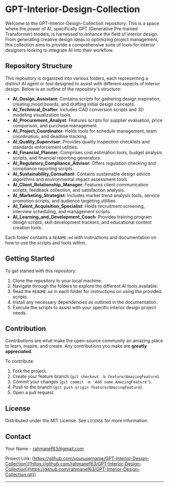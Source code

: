 # GPT-Interior-Design-Collection

Welcome to the GPT-Interior-Design-Collection repository. This is a space where the power of AI, specifically GPT (Generative Pre-trained Transformer) models, is harnessed to enhance the field of interior design. From generating creative design ideas to optimizing project management, this collection aims to provide a comprehensive suite of tools for interior designers looking to integrate AI into their workflow.

## Repository Structure

This repository is organized into various folders, each representing a distinct AI agent or tool designed to assist with different aspects of interior design. Below is an outline of the repository's structure:

- **AI_Design_Assistant**: Contains scripts for gathering design inspiration, creating mood boards, and drafting initial design concepts.
- **AI_Technical_Drafter**: Includes CAD conversion scripts and 3D modeling visualization tools.
- **AI_Procurement_Analyst**: Features scripts for supplier evaluation, price comparison, and purchase management.
- **AI_Project_Coordinator**: Holds tools for schedule management, team coordination, and deadline tracking.
- **AI_Quality_Supervisor**: Provides quality inspection checklists and standards enforcement utilities.
- **AI_Financial_Planner**: Comprises cost estimation tools, budget analysis scripts, and financial reporting generators.
- **AI_Regulatory_Compliance_Advisor**: Offers regulation checking and compliance reporting scripts.
- **AI_Sustainability_Consultant**: Contains sustainable design advice algorithms and environmental impact assessment tools.
- **AI_Client_Relationship_Manager**: Features client communication scripts, feedback collection, and satisfaction analysis.
- **AI_Marketing_Strategist**: Includes market trend analysis tools, service promotion scripts, and audience targeting utilities.
- **AI_Talent_Acquisition_Specialist**: Holds recruitment screening, interview scheduling, and management scripts.
- **AI_Learning_and_Development_Coach**: Provides training program design scripts, skill development trackers, and educational content creation tools.

Each folder contains a `README.md` with instructions and documentation on how to use the scripts and tools within.

## Getting Started

To get started with this repository:

1. Clone the repository to your local machine.
2. Navigate through the folders to explore the different AI tools available.
3. Read the `README.md` in each folder for instructions on using the provided scripts.
4. Install any necessary dependencies as outlined in the documentation.
5. Execute the scripts to assist with your specific interior design project needs.

## Contribution

Contributions are what make the open-source community an amazing place to learn, inspire, and create. Any contributions you make are **greatly appreciated**.

To contribute:

1. Fork the project.
2. Create your feature branch (`git checkout -b feature/AmazingFeature`).
3. Commit your changes (`git commit -m 'Add some AmazingFeature'`).
4. Push to the branch (`git push origin feature/AmazingFeature`).
5. Open a pull request.

## License

Distributed under the MIT License. See `LICENSE` for more information.

## Contact

Your Name - rahmanef63@gmail.com

Project Link: [https://github.com/yourusername/GPT-Interior-Design-Collection]([https://github.com/rahmanef63/GPT-Interior-Design-Collection](https://github.com/rahmanef63/GPT-Interior-Design-Collection.git))

---
